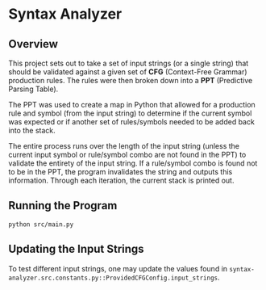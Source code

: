 # Syntax Analyzer

## Overview

This project sets out to take a set of input strings (or a single string) that should be validated against a given
set of **CFG** (Context-Free Grammar) production rules.
The rules were then broken down into a **PPT** (Predictive Parsing Table).

The PPT was used to create a map in Python that allowed for a production rule and symbol (from the input string) to
determine if the current symbol was expected or if another set of rules/symbols needed to be added back into the stack.

The entire process runs over the length of the input string (unless the current input symbol or rule/symbol combo are
not found in the PPT) to validate the entirety of the input string. If a rule/symbol combo is found not to be in the
PPT, the program invalidates the string and outputs this information. Through each iteration, the current stack is
printed out.

## Running the Program

`python src/main.py`

## Updating the Input Strings

To test different input strings, one may update the values found
in `syntax-analyzer.src.constants.py::ProvidedCFGConfig.input_strings`.

